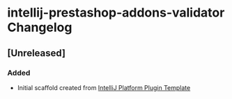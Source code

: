 <!-- Keep a Changelog guide -> https://keepachangelog.com -->

# intellij-prestashop-addons-validator Changelog

## [Unreleased]
### Added
- Initial scaffold created from [IntelliJ Platform Plugin Template](https://github.com/JetBrains/intellij-platform-plugin-template)
